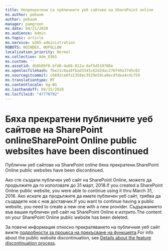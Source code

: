 ```yaml
---
title: Непрекратени са публичните уеб сайтове на SharePoint online
ms.author: pebaum
author: pebaum
manager: pamgreen
ms.date: 04/21/2020
ms.audience: Admin
ms.topic: article
ms.service: o365-administration
ROBOTS: NOINDEX, NOFOLLOW
localization_priority: Normal
ms.collection: Adm_O365
ms.custom: ''
ms.assetid: 4b8b89f8-bfd8-4a60-812a-daf5d519788e
ms.openlocfilehash: fbe21c0aa9fbad3345c62d2dac276f49a37d5c02
ms.sourcegitcommit: c6692ce0fa1358ec3529e59ca0ecdfdea4cdc759
ms.translationtype: MT
ms.contentlocale: bg-BG
ms.lasthandoff: 09/15/2020
ms.locfileid: "47770792"
---
```

# <a name="sharepoint-online-public-websites-have-been-discontinued"></a><span data-ttu-id="fc183-102">Бяха прекратени публичните уеб сайтове на SharePoint online</span><span class="sxs-lookup"><span data-stu-id="fc183-102">SharePoint Online public websites have been discontinued</span></span>

<span data-ttu-id="fc183-103">Публични уеб сайтове на SharePoint online бяха прекратени.</span><span class="sxs-lookup"><span data-stu-id="fc183-103">SharePoint Online public websites have been discontinued.</span></span>

<span data-ttu-id="fc183-104">Ако сте създали публичен уеб сайт на SharePoint Online, можете да продължите да го използвате до 31 март, 2018.</span><span class="sxs-lookup"><span data-stu-id="fc183-104">If you created a SharePoint Online public website, you were able to continue using it thru March 31, 2018.</span></span> <span data-ttu-id="fc183-105">Ако искате да продължите да имате публичен уеб сайт, трябва да създадете нов с нов доставчик.</span><span class="sxs-lookup"><span data-stu-id="fc183-105">If you want to continue having a public website, you need to create a new one with a new provider.</span></span> <span data-ttu-id="fc183-106">Съдържанието във вашия публичен уеб сайт на SharePoint Online е изтрито.</span><span class="sxs-lookup"><span data-stu-id="fc183-106">The content on your SharePoint Online public website has been deleted.</span></span>

<span data-ttu-id="fc183-107">За повече информация относно прекратяването на публичния уеб сайт вижте [подробности за процеса на прекъсване на функцията](https://go.microsoft.com/fwlink/?linkid=866980).</span><span class="sxs-lookup"><span data-stu-id="fc183-107">For info about the public website discontinuation, see [Details about the feature discontinuation process](https://go.microsoft.com/fwlink/?linkid=866980).</span></span>
